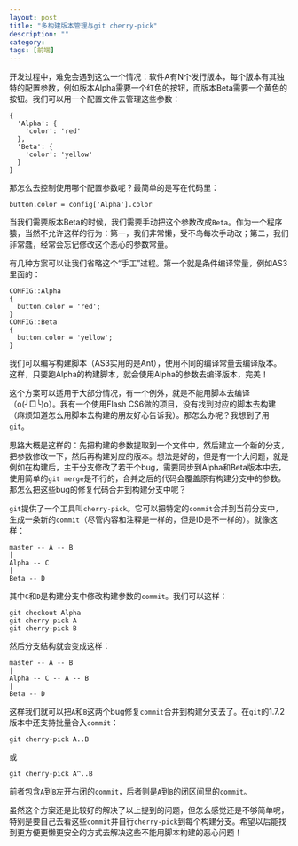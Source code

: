 ```yaml
---
layout: post
title: "多构建版本管理与git cherry-pick"
description: ""
category: 
tags: [前端]
---
```


开发过程中，难免会遇到这么一个情况：软件A有N个发行版本，每个版本有其独特的配置参数，例如版本Alpha需要一个红色的按钮，而版本Beta需要一个黄色的按钮。我们可以用一个配置文件去管理这些参数：

    {
      'Alpha': {
        'color': 'red'
      },
      'Beta': {
        'color': 'yellow'
      }
    }

那怎么去控制使用哪个配置参数呢？最简单的是写在代码里：

    button.color = config['Alpha'].color

当我们需要版本Beta的时候，我们需要手动把这个参数改成`Beta`。作为一个程序猿，当然不允许这样的行为：第一，我们非常懒，受不鸟每次手动改；第二，我们非常蠢，经常会忘记修改这个恶心的参数常量。

有几种方案可以让我们省略这个“手工”过程。第一个就是条件编译常量，例如AS3里面的：

    CONFIG::Alpha
    {
      button.color = 'red';
    }
    CONFIG::Beta
    {
      button.color = 'yellow';
    }

我们可以编写构建脚本（AS3实用的是Ant），使用不同的编译常量去编译版本。这样，只要跑Alpha的构建脚本，就会使用Alpha的参数去编译版本，完美！

这个方案可以适用于大部分情况，有一个例外，就是不能用脚本去编译（o(╯□╰)o）。我有一个使用Flash CS6做的项目，没有找到对应的脚本去构建（麻烦知道怎么用脚本去构建的朋友好心告诉我）。那怎么办呢？我想到了用`git`。

思路大概是这样的：先把构建的参数提取到一个文件中，然后建立一个新的分支，把参数修改一下，然后再构建对应的版本。想法是好的，但是有一个大问题，就是例如在构建后，主干分支修改了若干个bug，需要同步到Alpha和Beta版本中去，使用简单的`git merge`是不行的，合并之后的代码会覆盖原有构建分支中的参数。那怎么把这些bug的修复代码合并到构建分支中呢？

`git`提供了一个工具叫`cherry-pick`。它可以把特定的`commit`合并到当前分支中，生成一条新的`commit`（尽管内容和注释是一样的，但是ID是不一样的）。就像这样：

    master -- A -- B
    |
    Alpha -- C
    |
    Beta -- D

其中`C`和`D`是构建分支中修改构建参数的`commit`。我们可以这样：

    git checkout Alpha
    git cherry-pick A
    git cherry-pick B

然后分支结构就会变成这样：

    master -- A -- B
    |
    Alpha -- C -- A -- B
    |
    Beta -- D

这样我们就可以把`A`和`B`这两个bug修复`commit`合并到构建分支去了。在`git`的1.7.2版本中还支持批量合入`commit`：

    git cherry-pick A..B

或

    git cherry-pick A^..B

前者包含`A`到`B`左开右闭的`commit`，后者则是`A`到`B`的闭区间里的`commit`。

虽然这个方案还是比较好的解决了以上提到的问题，但怎么感觉还是不够简单呢，特别是要自己去看这些`commit`并自行`cherry-pick`到每个构建分支。希望以后能找到更方便更懒更安全的方式去解决这些不能用脚本构建的恶心问题！
